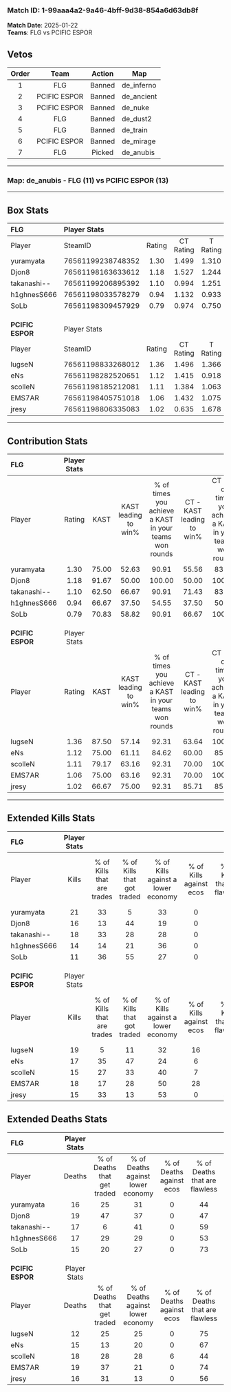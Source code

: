 ### Match ID: 1-99aaa4a2-9a46-4bff-9d38-854a6d63db8f  
**Match Date**: 2025-01-22  
**Teams**: FLG vs PCIFIC ESPOR  

## Vetos  

| Order | Team | Action | Map |
| :---: | :--: | :----: | --- |
| 1 | FLG | Banned | de_inferno |
| 2 | PCIFIC ESPOR | Banned | de_ancient |
| 3 | PCIFIC ESPOR | Banned | de_nuke |
| 4 | FLG | Banned | de_dust2 |
| 5 | FLG | Banned | de_train |
| 6 | PCIFIC ESPOR | Banned | de_mirage |
| 7 | FLG | Picked | de_anubis |

---  

### **Map**: de_anubis - FLG (11) vs PCIFIC ESPOR (13)  
---  

## Box Stats  

| **FLG**          | Player Stats      |        |           |          |       |      |       |         |        |      |     |
| :- | :- | :-: | :-: | :-: | :-: | :-: | :-: | :-: | :-: | :-: | :-: |
| Player           | SteamID           | Rating | CT Rating | T Rating | KAST  | ADR  | Kills | Assists | Deaths | K/D  | HS% |
| yuramyata        | 76561199238748352 |  1.30  |   1.499   |  1.310   | 75.00 | 86.7 |  21   |    3    |   16   | 1.31 | 61  |
| Djon8            | 76561198163633612 |  1.18  |   1.527   |  1.244   | 91.67 | 79.1 |  16   |   11    |   19   | 0.84 | 81  |
| takanashi--      | 76561199206895392 |  1.10  |   0.994   |  1.251   | 62.50 | 91.8 |  18   |    4    |   17   | 1.06 | 55  |
| h1ghnesS666      | 76561198033578279 |  0.94  |   1.132   |  0.933   | 66.67 | 77.5 |  14   |    5    |   17   | 0.82 | 64  |
| SoLb             | 76561198309457929 |  0.79  |   0.974   |  0.750   | 70.83 | 42.7 |  11   |    4    |   15   | 0.73 | 36  |
|                  |                   |        |           |          |       |      |       |         |        |      |     |
|                  |                   |        |           |          |       |      |       |         |        |      |     |
|                  |                   |        |           |          |       |      |       |         |        |      |     |
| **PCIFIC ESPOR** | Player Stats      |        |           |          |       |      |       |         |        |      |     |
| Player           | SteamID           | Rating | CT Rating | T Rating | KAST  | ADR  | Kills | Assists | Deaths | K/D  | HS% |
| lugseN           | 76561198833268012 |  1.36  |   1.496   |  1.366   | 87.50 | 71.0 |  19   |    4    |   12   | 1.58 | 52  |
| eNs              | 76561198282520651 |  1.12  |   1.415   |  0.918   | 75.00 | 68.8 |  17   |    3    |   15   | 1.13 | 47  |
| scolleN          | 76561198185212081 |  1.11  |   1.384   |  1.063   | 79.17 | 89.5 |  15   |   10    |   18   | 0.83 | 46  |
| EMS7AR           | 76561198405751018 |  1.06  |   1.432   |  1.075   | 75.00 | 65.7 |  18   |    4    |   19   | 0.95 | 55  |
| jresy            | 76561198806335083 |  1.02  |   0.635   |  1.678   | 66.67 | 83.3 |  15   |    6    |   16   | 0.94 | 66  |
---  

## Contribution Stats  

| **FLG**          | Player Stats |       |                      |                                                        |                           |                                                             |                          |                                                            |
| :- | :-: | :-: | :-: | :-: | :-: | :-: | :-: | :-: |
| Player           |    Rating    | KAST  | KAST leading to win% | % of times you achieve a KAST in your teams won rounds | CT - KAST leading to win% | CT - % of times you achieve a KAST in your teams won rounds | T - KAST leading to win% | T - % of times you achieve a KAST in your teams won rounds |
| yuramyata        |     1.30     | 75.00 |        52.63         |                         90.91                          |           55.56           |                            83.33                            |          50.00           |                           100.00                           |
| Djon8            |     1.18     | 91.67 |        50.00         |                         100.00                         |           50.00           |                           100.00                            |          50.00           |                           100.00                           |
| takanashi--      |     1.10     | 62.50 |        66.67         |                         90.91                          |           71.43           |                            83.33                            |          62.50           |                           100.00                           |
| h1ghnesS666      |     0.94     | 66.67 |        37.50         |                         54.55                          |           37.50           |                            50.00                            |          37.50           |                           60.00                            |
| SoLb             |     0.79     | 70.83 |        58.82         |                         90.91                          |           66.67           |                           100.00                            |          50.00           |                           80.00                            |
|                  |              |       |                      |                                                        |                           |                                                             |                          |                                                            |
|                  |              |       |                      |                                                        |                           |                                                             |                          |                                                            |
|                  |              |       |                      |                                                        |                           |                                                             |                          |                                                            |
| **PCIFIC ESPOR** | Player Stats |       |                      |                                                        |                           |                                                             |                          |                                                            |
| Player           |    Rating    | KAST  | KAST leading to win% | % of times you achieve a KAST in your teams won rounds | CT - KAST leading to win% | CT - % of times you achieve a KAST in your teams won rounds | T - KAST leading to win% | T - % of times you achieve a KAST in your teams won rounds |
| lugseN           |     1.36     | 87.50 |        57.14         |                         92.31                          |           63.64           |                           100.00                            |          50.00           |                           83.33                            |
| eNs              |     1.12     | 75.00 |        61.11         |                         84.62                          |           60.00           |                            85.71                            |          62.50           |                           83.33                            |
| scolleN          |     1.11     | 79.17 |        63.16         |                         92.31                          |           70.00           |                           100.00                            |          55.56           |                           83.33                            |
| EMS7AR           |     1.06     | 75.00 |        63.16         |                         92.31                          |           70.00           |                           100.00                            |          55.56           |                           83.33                            |
| jresy            |     1.02     | 66.67 |        75.00         |                         92.31                          |           85.71           |                            85.71                            |          66.67           |                           100.00                           |
---  

## Extended Kills Stats  

| **FLG**          | Player Stats |                            |                            |                                    |                         |                              |                                 |                                       |                    |           |
| :- | :-: | :-: | :-: | :-: | :-: | :-: | :-: | :-: | :-: | :-: |
| Player           |    Kills     | % of Kills that are trades | % of Kills that got traded | % of Kills against a lower economy | % of Kills against ecos | % of Kills that are flawless | % of Kills that are close duels | % of Kills that are assisted by flash | Pistol Round Kills | AWP Kills |
| yuramyata        |      21      |             33             |             5              |                 33                 |            0            |              62              |               10                |                   0                   |         5          |     0     |
| Djon8            |      16      |             13             |             44             |                 19                 |            0            |              50              |                6                |                   0                   |         0          |     4     |
| takanashi--      |      18      |             33             |             28             |                 28                 |            0            |              61              |               17                |                   6                   |         0          |     3     |
| h1ghnesS666      |      14      |             14             |             21             |                 36                 |            0            |              86              |                7                |                  14                   |         0          |     3     |
| SoLb             |      11      |             36             |             55             |                 27                 |            0            |              55              |                9                |                   0                   |         0          |     0     |
|                  |              |                            |                            |                                    |                         |                              |                                 |                                       |                    |           |
|                  |              |                            |                            |                                    |                         |                              |                                 |                                       |                    |           |
|                  |              |                            |                            |                                    |                         |                              |                                 |                                       |                    |           |
| **PCIFIC ESPOR** | Player Stats |                            |                            |                                    |                         |                              |                                 |                                       |                    |           |
| Player           |    Kills     | % of Kills that are trades | % of Kills that got traded | % of Kills against a lower economy | % of Kills against ecos | % of Kills that are flawless | % of Kills that are close duels | % of Kills that are assisted by flash | Pistol Round Kills | AWP Kills |
| lugseN           |      19      |             5              |             11             |                 32                 |           16            |              58              |                0                |                   5                   |         3          |     0     |
| eNs              |      17      |             35             |             47             |                 24                 |            6            |              59              |                0                |                   0                   |         0          |     1     |
| scolleN          |      15      |             27             |             33             |                 40                 |            7            |              53              |                0                |                   0                   |         0          |     1     |
| EMS7AR           |      18      |             17             |             28             |                 50                 |           28            |              50              |                6                |                   6                   |         0          |     0     |
| jresy            |      15      |             33             |             13             |                 53                 |            0            |              40              |               20                |                   7                   |         0          |     1     |
## Extended Deaths Stats  

| **FLG**          | Player Stats |                             |                                   |                          |                               |                            |                           |               |
| :- | :-: | :-: | :-: | :-: | :-: | :-: | :-: | :-: |
| Player           |    Deaths    | % of Deaths that get traded | % of Deaths against lower economy | % of Deaths against ecos | % of Deaths that are flawless | % of Deaths that are close | % of Deaths while blinded | Deaths to AWP |
| yuramyata        |      16      |             25              |                31                 |            0             |              44               |             6              |             0             |       0       |
| Djon8            |      19      |             47              |                37                 |            0             |              47               |             0              |             5             |       0       |
| takanashi--      |      17      |              6              |                41                 |            0             |              59               |             0              |             0             |       0       |
| h1ghnesS666      |      17      |             29              |                29                 |            0             |              53               |             12             |             0             |       3       |
| SoLb             |      15      |             20              |                27                 |            0             |              73               |             7              |            13             |       0       |
|                  |              |                             |                                   |                          |                               |                            |                           |               |
|                  |              |                             |                                   |                          |                               |                            |                           |               |
|                  |              |                             |                                   |                          |                               |                            |                           |               |
| **PCIFIC ESPOR** | Player Stats |                             |                                   |                          |                               |                            |                           |               |
| Player           |    Deaths    | % of Deaths that get traded | % of Deaths against lower economy | % of Deaths against ecos | % of Deaths that are flawless | % of Deaths that are close | % of Deaths while blinded | Deaths to AWP |
| lugseN           |      12      |             25              |                25                 |            0             |              75               |             8              |             8             |       0       |
| eNs              |      15      |             13              |                20                 |            0             |              67               |             0              |             0             |       2       |
| scolleN          |      18      |             28              |                28                 |            6             |              44               |             22             |             6             |       1       |
| EMS7AR           |      19      |             37              |                21                 |            0             |              74               |             0              |             0             |       1       |
| jresy            |      16      |             31              |                13                 |            0             |              56               |             19             |             6             |       1       |
